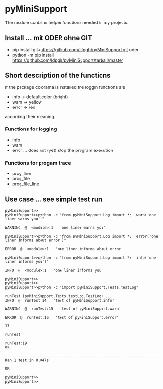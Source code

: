 # pyMiniSupport
The module contains helper functions needed in my projects.

## Install ... mit ODER ohne GIT
- pip install git+https://github.com/ldpgh/pyMiniSupport.git     oder
- python -m pip install https://github.com/ldpgh/pyMiniSupport/tarball/master

## Short description of the functions
If the package colorama is installed the loggin functions are
- info -> default color (bright)
- warn -> yellow
- error -> red

according their meaning.

### Functions for logging
* info
* warn
* error ... does not (yet) stop the program execution
### Functions for progam trace
* prog_line
* prog_file
* prog_file_line

## Use case ... see simple test run
```
pyMiniSupport>>
pyMiniSupport>>python -c "from pyMiniSupport.Log import *;  warn('one liner warns you')"

WARNING  @  <module>:1   'one liner warns you'

pyMiniSupport>>python -c "from pyMiniSupport.Log import *;  error('one liner informs about error')"

ERROR  @  <module>:1   'one liner informs about error'

pyMiniSupport>>python -c "from pyMiniSupport.Log import *;  info('one liner informs you')"

INFO  @  <module>:1   'one liner informs you'

pyMiniSupport>>
pyMiniSupport>>
pyMiniSupport>>python -c "import pyMiniSupport.Tests.testLog"

runTest (pyMiniSupport.Tests.testLog.TestLog) ...
INFO  @  runTest:14   'test of pyMiniSupport.info'

WARNING  @  runTest:15   'test of pyMiniSupport.warn'

ERROR  @  runTest:16   'test of pyMiniSupport.error'

17

runTest

runTest:19
ok

----------------------------------------------------------------------
Ran 1 test in 0.047s

OK

pyMiniSupport>>
pyMiniSupport>>
```
